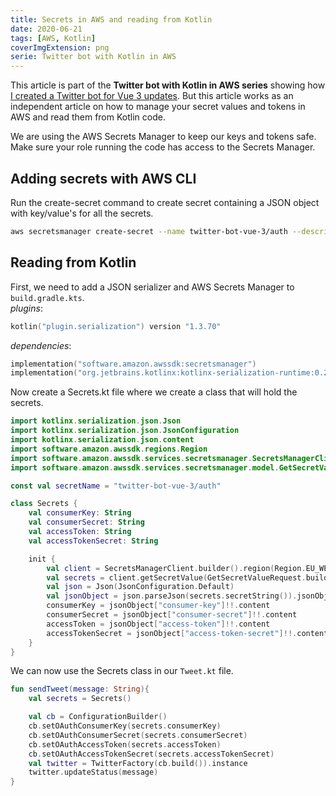 ```yaml
---
title: Secrets in AWS and reading from Kotlin
date: 2020-06-21
tags: [AWS, Kotlin]
coverImgExtension: png
serie: Twitter bot with Kotlin in AWS
---
```


This article is part of the **Twitter bot with Kotlin in AWS series** showing how [I created a Twitter bot for Vue 3 updates](/dev-blog/twitter-bot-vue-3-updates.html). But this article works as an independent article on how to manage your secret values and tokens in AWS and read them from Kotlin code.

We are using the AWS Secrets Manager to keep our keys and tokens safe. Make sure your role running the code has access to the Secrets Manager.

## Adding secrets with AWS CLI

Run the create-secret command to create secret containing a JSON object with key/value's for all the secrets.

```bash
aws secretsmanager create-secret --name twitter-bot-vue-3/auth --description "Twitter app keys and tokens" --secret-string "{\"consumer-key\":\"API key\",\"consumer-secret\":\"API secret key\",\"access-token\":\"Access token\",\"access-token-secret\":\"Access token secret\"}"
```

## Reading from Kotlin

First, we need to add a JSON serializer and AWS Secrets Manager to `build.gradle.kts`.  
_plugins_:

```kts
kotlin("plugin.serialization") version "1.3.70"
```

_dependencies_:

```kts
implementation("software.amazon.awssdk:secretsmanager")
implementation("org.jetbrains.kotlinx:kotlinx-serialization-runtime:0.20.0")
```

Now create a Secrets.kt file where we create a class that will hold the secrets.

```kotlin
import kotlinx.serialization.json.Json
import kotlinx.serialization.json.JsonConfiguration
import kotlinx.serialization.json.content
import software.amazon.awssdk.regions.Region
import software.amazon.awssdk.services.secretsmanager.SecretsManagerClient
import software.amazon.awssdk.services.secretsmanager.model.GetSecretValueRequest

const val secretName = "twitter-bot-vue-3/auth"

class Secrets {
    val consumerKey: String
    val consumerSecret: String
    val accessToken: String
    val accessTokenSecret: String

    init {
        val client = SecretsManagerClient.builder().region(Region.EU_WEST_1).build()
        val secrets = client.getSecretValue(GetSecretValueRequest.builder().secretId(secretName).build())
        val json = Json(JsonConfiguration.Default)
        val jsonObject = json.parseJson(secrets.secretString()).jsonObject
        consumerKey = jsonObject["consumer-key"]!!.content
        consumerSecret = jsonObject["consumer-secret"]!!.content
        accessToken = jsonObject["access-token"]!!.content
        accessTokenSecret = jsonObject["access-token-secret"]!!.content
    }
}
```

We can now use the Secrets class in our `Tweet.kt` file.

```kotlin
fun sendTweet(message: String){
    val secrets = Secrets()

    val cb = ConfigurationBuilder()
    cb.setOAuthConsumerKey(secrets.consumerKey)
    cb.setOAuthConsumerSecret(secrets.consumerSecret)
    cb.setOAuthAccessToken(secrets.accessToken)
    cb.setOAuthAccessTokenSecret(secrets.accessTokenSecret)
    val twitter = TwitterFactory(cb.build()).instance
    twitter.updateStatus(message)
}
```
